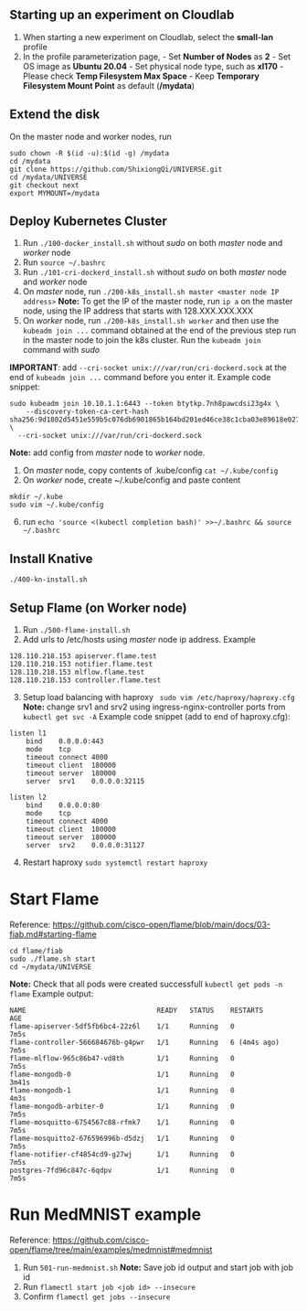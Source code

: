 ## Starting up an experiment on Cloudlab
1. When starting a new experiment on Cloudlab, select the **small-lan** profile
2. In the profile parameterization page, 
        - Set **Number of Nodes** as **2**
        - Set OS image as **Ubuntu 20.04**
        - Set physical node type, such as **xl170**
        - Please check **Temp Filesystem Max Space**
        - Keep **Temporary Filesystem Mount Point** as default (**/mydata**)

## Extend the disk
On the master node and worker nodes, run
```
sudo chown -R $(id -u):$(id -g) /mydata
cd /mydata
git clone https://github.com/ShixiongQi/UNIVERSE.git
cd /mydata/UNIVERSE
git checkout next
export MYMOUNT=/mydata
```

## Deploy Kubernetes Cluster
1. Run `./100-docker_install.sh` without *sudo* on both *master* node and *worker* node
2. Run `source ~/.bashrc`
3. Run `./101-cri-dockerd_install.sh` without *sudo* on both *master* node and *worker* node
4. On *master* node, run `./200-k8s_install.sh master <master node IP address>`
**Note:** To get the IP of the master node, run `ip a` on the master node, using the IP address that starts with 128.XXX.XXX.XXX
5. On *worker* node, run `./200-k8s_install.sh worker` and then use the `kubeadm join ...` command obtained at the end of the previous step run in the master node to join the k8s cluster. Run the `kubeadm join` command with *sudo*

**IMPORTANT**: add `--cri-socket unix:///var/run/cri-dockerd.sock` at the end of `kubeadm join ...` command before you enter it. Example code snippet:
```
sudo kubeadm join 10.10.1.1:6443 --token btytkp.7nh8pawcdsi23g4x \
	--discovery-token-ca-cert-hash sha256:9d1802d5451e559b5c076db6901865b164bd201ed46ce38c1cba03e89618e027 \
  --cri-socket unix:///var/run/cri-dockerd.sock
```
**Note:** add config from *master* node to *worker* node.
1. On *master* node, copy contents of .kube/config `cat ~/.kube/config`
2. On *worker* node, create ~/.kube/config and paste content 
```
mkdir ~/.kube
sudo vim ~/.kube/config
```

6. run `echo 'source <(kubectl completion bash)' >>~/.bashrc && source ~/.bashrc`

## Install Knative
```
./400-kn-install.sh
```

## Setup Flame (on Worker node)
1. Run `./500-flame-install.sh`
2. Add urls to /etc/hosts using *master* node ip address.
Example
```
128.110.218.153	apiserver.flame.test
128.110.218.153	notifier.flame.test
128.110.218.153	mlflow.flame.test
128.110.218.153	controller.flame.test
```
3. Setup load balancing with haproxy ` sudo vim /etc/haproxy/haproxy.cfg`
**Note:** change srv1 and srv2 using ingress-nginx-controller ports from `kubectl get svc -A` 
Example code snippet (add to end of haproxy.cfg):
```
listen l1
	bind	0.0.0.0:443
	mode	tcp
	timeout	connect	4000
	timeout	client	180000
	timeout	server	180000
	server	srv1	0.0.0.0:32115

listen l2
	bind	0.0.0.0:80
	mode	tcp
	timeout	connect	4000
	timeout	client	180000
	timeout	server	180000
	server	srv2	0.0.0.0:31127
```
4. Restart haproxy `sudo systemctl restart haproxy`

# Start Flame
Reference: https://github.com/cisco-open/flame/blob/main/docs/03-fiab.md#starting-flame 
```
cd flame/fiab
sudo ./flame.sh start
cd ~/mydata/UNIVERSE
```
**Note:** Check that all pods were created successfull `kubectl get pods -n flame`
Example output:
```
NAME                                READY   STATUS    RESTARTS       AGE
flame-apiserver-5df5fb6bc4-22z6l    1/1     Running   0              7m5s
flame-controller-566684676b-g4pwr   1/1     Running   6 (4m4s ago)   7m5s
flame-mlflow-965c86b47-vd8th        1/1     Running   0              7m5s
flame-mongodb-0                     1/1     Running   0              3m41s
flame-mongodb-1                     1/1     Running   0              4m3s
flame-mongodb-arbiter-0             1/1     Running   0              7m5s
flame-mosquitto-6754567c88-rfmk7    1/1     Running   0              7m5s
flame-mosquitto2-676596996b-d5dzj   1/1     Running   0              7m5s
flame-notifier-cf4854cd9-g27wj      1/1     Running   0              7m5s
postgres-7fd96c847c-6qdpv           1/1     Running   0              7m5s
```

# Run MedMNIST example
Reference: https://github.com/cisco-open/flame/tree/main/examples/medmnist#medmnist
1. Run `501-run-medmnist.sh`
**Note:** Save job id output and start job with job id
2. Run `flamectl start job <job id> --insecure`
3. Confirm `flamectl get jobs --insecure` 